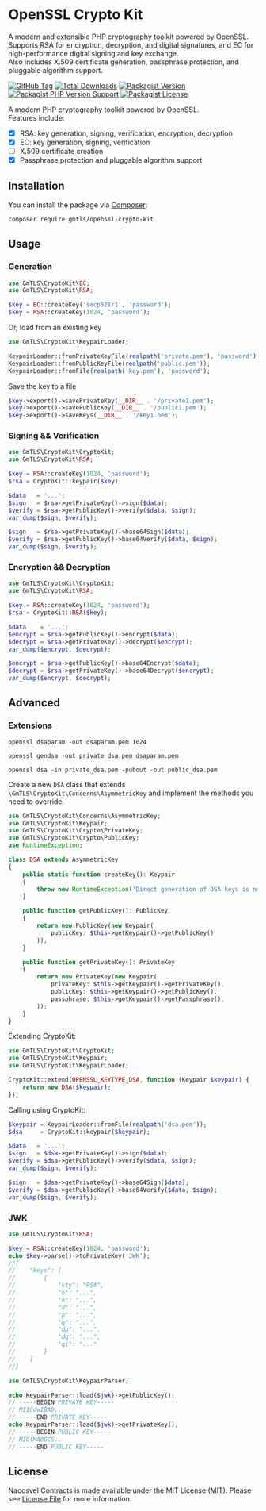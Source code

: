 # OpenSSL Crypto Kit

A modern and extensible PHP cryptography toolkit powered by OpenSSL.  
Supports RSA for encryption, decryption, and digital signatures, and EC for high-performance digital signing and key exchange.  
Also includes X.509 certificate generation, passphrase protection, and pluggable algorithm support.

[![GitHub Tag](https://img.shields.io/github/v/tag/gmtls/openssl-crypto-kit)](https://github.com/gmtls/openssl-crypto-kit/tags)
[![Total Downloads](https://img.shields.io/packagist/dt/gmtls/openssl-crypto-kit?style=flat-square)](https://packagist.org/packages/gmtls/openssl-crypto-kit)
[![Packagist Version](https://img.shields.io/packagist/v/gmtls/openssl-crypto-kit)](https://packagist.org/packages/gmtls/openssl-crypto-kit)
[![Packagist PHP Version Support](https://img.shields.io/packagist/php-v/gmtls/openssl-crypto-kit)](https://github.com/gmtls/openssl-crypto-kit)
[![Packagist License](https://img.shields.io/github/license/gmtls/openssl-crypto-kit)](https://github.com/gmtls/openssl-crypto-kit)

A modern PHP cryptography toolkit powered by OpenSSL.  
Features include:

- [x] RSA: key generation, signing, verification, encryption, decryption
- [x] EC: key generation, signing, verification
- [ ] X.509 certificate creation
- [x] Passphrase protection and pluggable algorithm support

## Installation

You can install the package via [Composer](https://getcomposer.org/):

```bash
composer require gmtls/openssl-crypto-kit
```

## Usage

### Generation

```php
use GmTLS\CryptoKit\EC;
use GmTLS\CryptoKit\RSA;

$key = EC::createKey('secp521r1', 'password');
$key = RSA::createKey(1024, 'password');
```

Or, load from an existing key

```php
use GmTLS\CryptoKit\KeypairLoader;

KeypairLoader::fromPrivateKeyFile(realpath('private.pem'), 'password');
KeypairLoader::fromPublicKeyFile(realpath('public.pem'));
KeypairLoader::fromFile(realpath('key.pem'), 'password');
```

Save the key to a file

```php
$key->export()->savePrivateKey(__DIR__ . '/private1.pem');
$key->export()->savePublicKey(__DIR__ . '/public1.pem');
$key->export()->saveKeys(__DIR__ . '/key1.pem');
```

### Signing && Verification

```php
use GmTLS\CryptoKit\CryptoKit;
use GmTLS\CryptoKit\RSA;

$key = RSA::createKey(1024, 'password');
$rsa = CryptoKit::keypair($key);

$data   = '...';
$sign   = $rsa->getPrivateKey()->sign($data);
$verify = $rsa->getPublicKey()->verify($data, $sign);
var_dump($sign, $verify);

$sign   = $rsa->getPrivateKey()->base64Sign($data);
$verify = $rsa->getPublicKey()->base64Verify($data, $sign);
var_dump($sign, $verify);
```

### Encryption && Decryption

```php
use GmTLS\CryptoKit\CryptoKit;
use GmTLS\CryptoKit\RSA;

$key = RSA::createKey(1024, 'password');
$rsa = CryptoKit::RSA($key);

$data    = '...';
$encrypt = $rsa->getPublicKey()->encrypt($data);
$decrypt = $rsa->getPrivateKey()->decrypt($encrypt);
var_dump($encrypt, $decrypt);

$encrypt = $rsa->getPublicKey()->base64Encrypt($data);
$decrypt = $rsa->getPrivateKey()->base64Decrypt($encrypt);
var_dump($encrypt, $decrypt);
```

## Advanced

### Extensions

```shell
openssl dsaparam -out dsaparam.pem 1024

openssl gendsa -out private_dsa.pem dsaparam.pem

openssl dsa -in private_dsa.pem -pubout -out public_dsa.pem
```

Create a new `DSA` class that extends `\GmTLS\CryptoKit\Concerns\AsymmetricKey` and implement the methods you need to override.

```php
use GmTLS\CryptoKit\Concerns\AsymmetricKey;
use GmTLS\CryptoKit\Keypair;
use GmTLS\CryptoKit\Crypto\PrivateKey;
use GmTLS\CryptoKit\Crypto\PublicKey;
use RuntimeException;

class DSA extends AsymmetricKey
{
    public static function createKey(): Keypair
    {
        throw new RuntimeException('Direct generation of DSA keys is not supported');
    }

    public function getPublicKey(): PublicKey
    {
        return new PublicKey(new Keypair(
            publicKey: $this->getKeypair()->getPublicKey()
        ));
    }

    public function getPrivateKey(): PrivateKey
    {
        return new PrivateKey(new Keypair(
            privateKey: $this->getKeypair()->getPrivateKey(),
            publicKey: $this->getKeypair()->getPublicKey(),
            passphrase: $this->getKeypair()->getPassphrase(),
        ));
    }
}
```

Extending CryptoKit:

```php
use GmTLS\CryptoKit\CryptoKit;
use GmTLS\CryptoKit\Keypair;
use GmTLS\CryptoKit\KeypairLoader;

CryptoKit::extend(OPENSSL_KEYTYPE_DSA, function (Keypair $keypair) {
    return new DSA($keypair);
});
```

Calling using CryptoKit:

```php
$keypair = KeypairLoader::fromFile(realpath('dsa.pem'));
$dsa     = CryptoKit::keypair($keypair);

$data   = '...';
$sign   = $dsa->getPrivateKey()->sign($data);
$verify = $dsa->getPublicKey()->verify($data, $sign);
var_dump($sign, $verify);

$sign   = $dsa->getPrivateKey()->base64Sign($data);
$verify = $dsa->getPublicKey()->base64Verify($data, $sign);
var_dump($sign, $verify);
```

### JWK

```php
use GmTLS\CryptoKit\RSA;

$key = RSA::createKey(1024, 'password');
echo $key->parse()->toPrivateKey('JWK');
//{
//    "keys": [
//        {
//            "kty": "RSA",
//            "n": "...",
//            "e": "...",
//            "d": "...",
//            "p": "...",
//            "q": "...",
//            "dp": "...",
//            "dq": "...",
//            "qi": "..."
//        }
//    ]
//}
```

```php
use GmTLS\CryptoKit\KeypairParser;

echo KeypairParser::load($jwk)->getPublicKey();
// -----BEGIN PRIVATE KEY-----
// MIICdwIBAD...
// -----END PRIVATE KEY-----
echo KeypairParser::load($jwk)->getPrivateKey();
// -----BEGIN PUBLIC KEY-----
// MIGfMA0GCS...
// -----END PUBLIC KEY-----
```

## License

Nacosvel Contracts is made available under the MIT License (MIT). Please see [License File](LICENSE) for more information.
